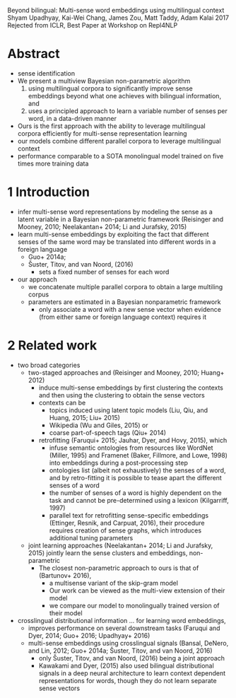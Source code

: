 Beyond bilingual: Multi-sense word embeddings using multilingual context
Shyam Upadhyay, Kai-Wei Chang, James Zou, Matt Taddy, Adam Kalai
2017 Rejected from ICLR, Best Paper at Workshop on Repl4NLP

# Abstract

* sense identification
* We present a multiview Bayesian non-parametric algorithm
  1. using multilingual corpora to significantly improve sense embeddings
     beyond what one achieves with bilingual information, and
  2. uses a principled approach to learn a variable number of senses per word,
     in a data-driven manner
* Ours is the first approach with the ability to leverage multilingual corpora
  efficiently for multi-sense representation learning
* our models combine different parallel corpora to leverage multilingual
  context
* performance comparable to a SOTA monolingual model trained on five times
  more training data

# 1 Introduction

* infer multi-sense word representations by modeling the
  sense as a latent variable in a Bayesian non-parametric framework
  (Reisinger and Mooney, 2010; Neelakantan+ 2014; Li and Jurafsky, 2015)
* learn multi-sense embeddings by exploiting the fact that different senses of
  the same word may be translated into different words in a foreign language
  * Guo+ 2014a;
  * Šuster, Titov, and van Noord, (2016)
    * sets a fixed number of senses for each word
* our approach
  * we concatenate multiple parallel corpora to obtain a large multiling corpus
  * parameters are estimated in a Bayesian nonparametric framework
    * only associate a word with a new sense vector when evidence (from either
      same or foreign language context) requires it

# 2 Related work

* two broad categories
  * two-staged approaches and
    (Reisinger and Mooney, 2010; Huang+ 2012)
    * induce multi-sense embeddings by first clustering the contexts and then
      using the clustering to obtain the sense vectors
    * contexts can be
      * topics induced using latent topic models
        (Liu, Qiu, and Huang, 2015; Liu+ 2015)
      * Wikipedia (Wu and Giles, 2015) or
      * coarse part-of-speech tags (Qiu+ 2014)
    * retrofitting (Faruqui+ 2015; Jauhar, Dyer, and Hovy, 2015), which
      * infuse semantic ontologies from resources like WordNet (Miller, 1995)
        and Framenet (Baker, Fillmore, and Lowe, 1998)
        into embeddings during a post-processing step
      * ontologies list (albeit not exhaustively) the senses of a word, and
        by retro-fitting it is possible to tease apart the different senses of
        a word
      * the number of senses of a word is highly dependent on the task and
        cannot be pre-determined using a lexicon (Kilgarriff, 1997)
      * parallel text for retrofitting sense-specific embeddings (Ettinger,
        Resnik, and Carpuat, 2016), their procedure requires creation of sense
        graphs, which introduces additional tuning parameters
  * joint learning approaches (Neelakantan+ 2014; Li and Jurafsky, 2015)
    jointly learn the sense clusters and embeddings, non-parametric
    * The closest non-parametric approach to ours is that of (Bartunov+ 2016),
      * a multisense variant of the skip-gram model
      * Our work can be viewed as the multi-view extension of their model
      * we compare our model to monolingually trained version of their model
* crosslingual distributional information ... for learning word embeddings,
  * improves performance on several downstream tasks
    (Faruqui and Dyer, 2014; Guo+ 2016; Upadhyay+ 2016)
  * multi-sense embeddings using crosslingual signals (Bansal, DeNero, and Lin,
    2012; Guo+ 2014a; Šuster, Titov, and van Noord, 2016)
    * only Šuster, Titov, and van Noord, (2016) being a joint approach
    * Kawakami and Dyer, (2015) also used bilingual distributional signals in a
      deep neural architecture to learn context dependent representations for
      words, though they do not learn separate sense vectors
